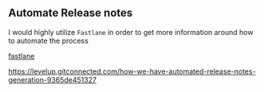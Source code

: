 

## Automate Release notes
I would highly utilize `Fastlane` in order to get more information around how to automate the process 


[fastlane](fastlane.md)

https://levelup.gitconnected.com/how-we-have-automated-release-notes-generation-9365de451327